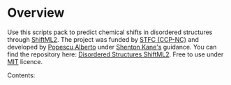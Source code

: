 # Overview

Use this scripts pack to predict chemical shifts in disordered structures through [ShiftML2](https://pubs.acs.org/doi/10.1021/acs.jpcc.2c03854). The project was funded by [STFC (CCP-NC)](https://www.ukri.org/councils/stfc/) and developed by [Popescu Alberto](https://github.com/Alberto-Alive) under [Shenton Kane's](https://github.com/jkshenton) guidance. You can find the repository here: [Disordered Structures ShiftML2](https://github.com/Alberto-Alive/Disordered_Structures_ShiftML2). Free to use under [MIT](https://github.com/Alberto-Alive/Disordered_Structures_ShiftML2/blob/origins/MIT-LICENCE.txt) licence.

Contents:
```{tableofcontents}
```
